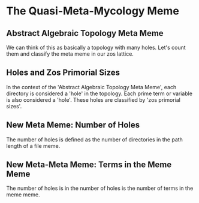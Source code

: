 # The Quasi-Meta-Mycology Meme

## Abstract Algebraic Topology Meta Meme
We can think of this as basically a topology with many holes. Let's count them and classify the meta meme in our zos lattice.

## Holes and Zos Primorial Sizes
In the context of the 'Abstract Algebraic Topology Meta Meme', each directory is considered a 'hole' in the topology. Each prime term or variable is also considered a 'hole'. These holes are classified by 'zos primorial sizes'.

## New Meta Meme: Number of Holes
The number of holes is defined as the number of directories in the path length of a file meme.

## New Meta-Meta Meme: Terms in the Meme Meme
The number of holes is in the number of holes is the number of terms in the meme meme.
